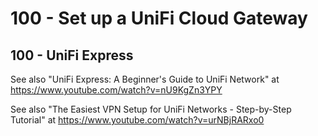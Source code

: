 # 100 - Set up a UniFi Cloud Gateway

## 100 - UniFi Express

See also "UniFi Express: A Beginner's Guide to UniFi Network" at https://www.youtube.com/watch?v=nU9KgZn3YPY

See also "The Easiest VPN Setup for UniFi Networks - Step-by-Step Tutorial" at https://www.youtube.com/watch?v=urNBjRARxo0
